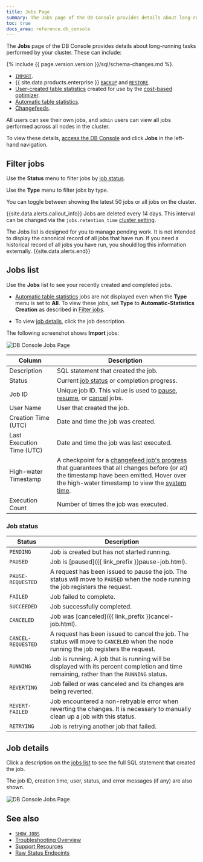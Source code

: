```yaml
---
title: Jobs Page
summary: The Jobs page of the DB Console provides details about long-running tasks performed by your cluster.
toc: true
docs_area: reference.db_console
---
```


The **Jobs** page of the DB Console provides details about long-running tasks performed by your cluster. These can include:

{% include {{ page.version.version }}/sql/schema-changes.md %}.
- [`IMPORT`](import.html).
- {{ site.data.products.enterprise }} [`BACKUP`](backup.html) and [`RESTORE`](restore.html).
- [User-created table statistics](create-statistics.html) created for use by the [cost-based optimizer](cost-based-optimizer.html).
- [Automatic table statistics](cost-based-optimizer.html#table-statistics).
- [Changefeeds](change-data-capture-overview.html).

All users can see their own jobs, and `admin` users can view all jobs performed across all nodes in the cluster.

To view these details, [access the DB Console](ui-overview.html#db-console-access) and click **Jobs** in the left-hand navigation.

## Filter jobs

Use the **Status** menu to filter jobs by [job status](#job-status).

Use the **Type** menu to filter jobs by type.

You can toggle between showing the latest 50 jobs or all jobs on the cluster.

{{site.data.alerts.callout_info}}
Jobs are deleted every 14 days. This interval can be changed via the `jobs.retention_time` [cluster setting](cluster-settings.html).

The Jobs list is designed for you to manage pending work. It is not intended to display the canonical record of all jobs that have run. If you need a historical record of all jobs you have run, you should log this information externally.
{{site.data.alerts.end}}

## Jobs list

Use the **Jobs** list to see your recently created and completed jobs.

- [Automatic table statistics](cost-based-optimizer.html#table-statistics) jobs are not displayed even when the **Type** menu is set to **All**. To view these jobs, set **Type** to **Automatic-Statistics Creation** as described in [Filter jobs](#filter-jobs).

- To view [job details](#job-details), click the job description.

The following screenshot shows **Import** jobs:

<img src="{{ 'images/v22.1/ui_jobs_page.png' | relative_url }}" alt="DB Console Jobs Page" style="border:1px solid #eee;max-width:100%" />

Column | Description
----------|------------
Description | SQL statement that created the job.
Status | Current [job status](#job-status) or completion progress.
Job ID | Unique job ID. This value is used to [pause](pause-job.html), [resume](resume-job.html), or [cancel](cancel-job.html) jobs.
User Name | User that created the job.
Creation Time (UTC) | Date and time the job was created.
Last Execution Time (UTC) | Date and time the job was last executed.
High-water Timestamp  | A checkpoint for a [changefeed job's progress](monitor-and-debug-changefeeds.html#monitor-a-changefeed) that guarantees that all changes before (or at) the timestamp have been emitted. Hover over the high-water timestamp to view the [system time](as-of-system-time.html).
Execution Count | Number of times the job was executed.

### Job status

Status | Description
-------|------------
`PENDING` | Job is created but has not started running.
`PAUSED` | Job is [paused]({{ link_prefix }}pause-job.html).
`PAUSE-REQUESTED` | A request has been issued to pause the job. The status will move to `PAUSED` when the node running the job registers the request.
`FAILED` | Job failed to complete.
`SUCCEEDED` | Job successfully completed.
`CANCELED` | Job was [canceled]({{ link_prefix }}cancel-job.html).
`CANCEL-REQUESTED` | A request has been issued to cancel the job. The status will move to `CANCELED` when the node running the job registers the request.
`RUNNING`  | Job is running. A job that is running will be displayed with its percent completion and time remaining, rather than the `RUNNING` status.
`REVERTING`| Job failed or was canceled and its changes are being reverted.
`REVERT-FAILED` | Job encountered a non-retryable error when reverting the changes. It is necessary to manually clean up a job with this status.
`RETRYING` | Job is retrying another job that failed.

## Job details

Click a description on the [jobs list](#jobs-list) to see the full SQL statement that created the job.

The job ID, creation time, user, status, and error messages (if any) are also shown.

<img src="{{ 'images/v22.1/ui_jobs_page_details.png' | relative_url }}" alt="DB Console Jobs Page" style="border:1px solid #eee;max-width:100%" />

## See also

- [`SHOW JOBS`](show-jobs.html)
- [Troubleshooting Overview](troubleshooting-overview.html)
- [Support Resources](support-resources.html)
- [Raw Status Endpoints](monitoring-and-alerting.html#raw-status-endpoints)
